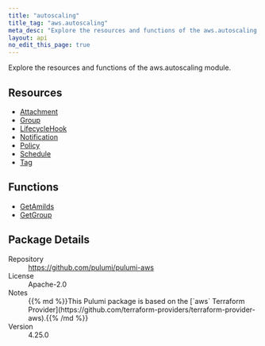```yaml
---
title: "autoscaling"
title_tag: "aws.autoscaling"
meta_desc: "Explore the resources and functions of the aws.autoscaling module."
layout: api
no_edit_this_page: true
---
```


<!-- WARNING: this file was generated by Pulumi Docs Generator. -->
<!-- Do not edit by hand unless you're certain you know what you are doing! -->

Explore the resources and functions of the aws.autoscaling module.

<h2 id="resources">Resources</h2>
<ul class="api">
    <li><a href="attachment" title="Attachment"><span class="api-symbol api-symbol--resource"></span>Attachment</a></li>
    <li><a href="group" title="Group"><span class="api-symbol api-symbol--resource"></span>Group</a></li>
    <li><a href="lifecyclehook" title="LifecycleHook"><span class="api-symbol api-symbol--resource"></span>LifecycleHook</a></li>
    <li><a href="notification" title="Notification"><span class="api-symbol api-symbol--resource"></span>Notification</a></li>
    <li><a href="policy" title="Policy"><span class="api-symbol api-symbol--resource"></span>Policy</a></li>
    <li><a href="schedule" title="Schedule"><span class="api-symbol api-symbol--resource"></span>Schedule</a></li>
    <li><a href="tag" title="Tag"><span class="api-symbol api-symbol--resource"></span>Tag</a></li>
</ul>

<h2 id="functions">Functions</h2>
<ul class="api">
    <li><a href="getamiids" title="GetAmiIds"><span class="api-symbol api-symbol--function"></span>GetAmiIds</a></li>
    <li><a href="getgroup" title="GetGroup"><span class="api-symbol api-symbol--function"></span>GetGroup</a></li>
</ul>

<h2 id="package-details">Package Details</h2>
<dl class="package-details">
	<dt>Repository</dt>
	<dd><a href="https://github.com/pulumi/pulumi-aws">https://github.com/pulumi/pulumi-aws</a></dd>
	<dt>License</dt>
	<dd>Apache-2.0</dd>
	<dt>Notes</dt>
	<dd>{{% md %}}This Pulumi package is based on the [`aws` Terraform Provider](https://github.com/terraform-providers/terraform-provider-aws).{{% /md %}}</dd>
	<dt>Version</dt>
	<dd>4.25.0</dd>
</dl>

